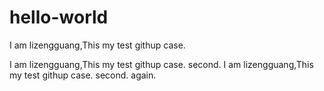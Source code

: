 # hello-world

I  am lizengguang,This my test githup case.

I  am lizengguang,This my test githup case. second.
I am lizengguang,This my test githup case. second. again.
